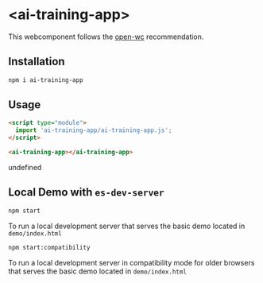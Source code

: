 # \<ai-training-app>

This webcomponent follows the [open-wc](https://github.com/open-wc/open-wc) recommendation.

## Installation
```bash
npm i ai-training-app
```

## Usage
```html
<script type="module">
  import 'ai-training-app/ai-training-app.js';
</script>

<ai-training-app></ai-training-app>
```

undefined

## Local Demo with `es-dev-server`
```bash
npm start
```
To run a local development server that serves the basic demo located in `demo/index.html`

```bash
npm start:compatibility
```
To run a local development server in compatibility mode for older browsers that serves the basic demo located in `demo/index.html`
